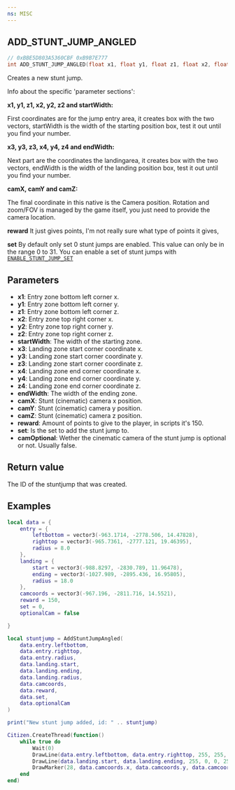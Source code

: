 ```yaml
---
ns: MISC
---
```

## ADD_STUNT_JUMP_ANGLED

```c
// 0xBBE5D803A5360CBF 0xB9B7E777
int ADD_STUNT_JUMP_ANGLED(float x1, float y1, float z1, float x2, float y2, float z2, float radius1, float x3, float y3, float z3, float x4, float y4, float z4, float radius2, float camX, float camY, float camZ, int reward, int set, bool camOptional);
```

Creates a new stunt jump. 

Info about the specific 'parameter sections':


**x1, y1, z1, x2, y2, z2 and startWidth:**

First coordinates are for the jump entry area, it creates box with the two vectors, startWidth is the width of the starting position box, test it out until you find your number.


**x3, y3, z3, x4, y4, z4 and endWidth:**

Next part are the coordinates the landingarea, it creates box with the two vectors, endWidth is the width of the landing position box, test it out until you find your number.



**camX, camY and camZ:**

The final coordinate in this native is the Camera position. Rotation and zoom/FOV is managed by the game itself, you just need to provide the camera location.

**reward**
It just gives points, I'm not really sure what type of points it gives,

**set**
By default only set 0 stunt jumps are enabled. This value can only be in the range 0 to 31. You can enable a set of stunt jumps with [`ENABLE_STUNT_JUMP_SET`](#_0xE369A5783B866016)

## Parameters
* **x1**: Entry zone bottom left corner x.
* **y1**: Entry zone bottom left corner y.
* **z1**: Entry zone bottom left corner z.
* **x2**: Entry zone top right corner x.
* **y2**: Entry zone top right corner y.
* **z2**: Entry zone top right corner z.
* **startWidth**: The width of the starting zone.
* **x3**: Landing zone start corner coordinate x.
* **y3**: Landing zone start corner coordinate y.
* **z3**: Landing zone start corner coordinate z.
* **x4**: Landing zone end corner coordinate x.
* **y4**: Landing zone end corner coordinate y.
* **z4**: Landing zone end corner coordinate z.
* **endWidth**: The width of the ending zone.
* **camX**: Stunt (cinematic) camera x position.
* **camY**: Stunt (cinematic) camera y position.
* **camZ**: Stunt (cinematic) camera z position.
* **reward**: Amount of points to give to the player, in scripts it's 150.
* **set**: Is the set to add the stunt jump to.
* **camOptional**: Wether the cinematic camera of the stunt jump is optional or not. Usually false.

## Return value
The ID of the stuntjump that was created.

## Examples
```lua
local data = {
    entry = {
        leftbottom = vector3(-963.1714, -2778.506, 14.47828),
        righttop = vector3(-965.7361, -2777.121, 19.46395),
        radius = 8.0
    },
    landing = {
        start = vector3(-988.8297, -2830.789, 11.96478),
        ending = vector3(-1027.989, -2895.436, 16.95805),
        radius = 18.0
    },
    camcoords = vector3(-967.196, -2811.716, 14.5521),
    reward = 150,
    set = 0,
    optionalCam = false

}

local stuntjump = AddStuntJumpAngled(
    data.entry.leftbottom, 
    data.entry.righttop,
    data.entry.radius,
    data.landing.start,
    data.landing.ending,
    data.landing.radius,
    data.camcoords,
    data.reward,
    data.set,
    data.optionalCam
)

print("New stunt jump added, id: " .. stuntjump)

Citizen.CreateThread(function()
    while true do
        Wait(0)
        DrawLine(data.entry.leftbottom, data.entry.righttop, 255, 255, 255, 255)
        DrawLine(data.landing.start, data.landing.ending, 255, 0, 0, 255)
        DrawMarker(28, data.camcoords.x, data.camcoords.y, data.camcoords.z, 0.0, 0.0, 0.0, 0.0, 0.0, 0.0, 1.0, 1.0, 1.0, 255, 255, 255, 150, false, false, 2, false, nil, nil, false)
    end
end)
```